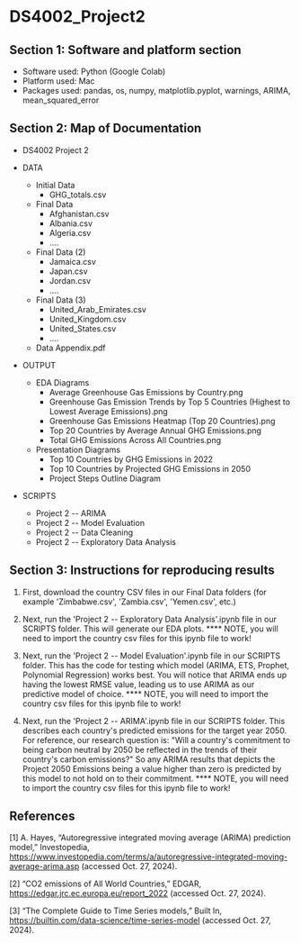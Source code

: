 # DS4002_Project2
## Section 1: Software and platform section
- Software used: Python (Google Colab)
- Platform used: Mac
- Packages used: pandas, os, numpy, matplotlib.pyplot, warnings, ARIMA, mean_squared_error

## Section 2: Map of Documentation

* DS4002 Project 2
 * DATA
   * Initial Data
     * GHG_totals.csv
   * Final Data
     * Afghanistan.csv
     * Albania.csv
     * Algeria.csv
     * ....
   * Final Data (2)
     * Jamaica.csv
     * Japan.csv
     * Jordan.csv
     * ....
   * Final Data (3)
     * United_Arab_Emirates.csv
     * United_Kingdom.csv
     * United_States.csv
     * ....
   * Data Appendix.pdf

 * OUTPUT
   * EDA Diagrams
     * Average Greenhouse Gas Emissions by Country.png
     * Greenhouse Gas Emission Trends by Top 5 Countries (Highest to Lowest Average Emissions).png
     * Greenhouse Gas Emissions Heatmap (Top 20 Countries).png
     * Top 20 Countries by Average Annual GHG Emissions.png
     * Total GHG Emissions Across All Countries.png
   * Presentation Diagrams
     * Top 10 Countries by GHG Emissions in 2022
     * Top 10 Countries by Projected GHG Emissions in 2050
     * Project Steps Outline Diagram

* SCRIPTS
  * Project 2 -- ARIMA
  * Project 2 -- Model Evaluation
  * Project 2 -- Data Cleaning
  * Project 2 -- Exploratory Data Analysis

## Section 3: Instructions for reproducing results
1. First, download the country CSV files in our Final Data folders (for example 'Zimbabwe.csv', 'Zambia.csv', 'Yemen.csv', etc.)

2. Next, run the 'Project 2 -- Exploratory Data Analysis'.ipynb file in our SCRIPTS folder. This will generate our EDA plots.
**** NOTE, you will need to import the country csv files for this ipynb file to work! 

3. Next, run the 'Project 2 -- Model Evaluation'.ipynb file in our SCRIPTS folder. This has the code for testing which model (ARIMA, ETS, Prophet, Polynomial Regression) works best. You will notice that ARIMA ends up having the lowest RMSE value, leading us to use ARIMA as our predictive model of choice.
**** NOTE, you will need to import the country csv files for this ipynb file to work!

4. Next, run the 'Project 2 -- ARIMA'.ipynb file in our SCRIPTS folder. This describes each country's predicted emissions for the target year 2050. For reference, our research question is: "Will a country's commitment to being carbon neutral by 2050 be reflected in the trends of their country's carbon emissions?" So any ARIMA results that depicts the Project 2050 Emissions being a value higher than zero is predicted by this model to not hold on to their commitment.
**** NOTE, you will need to import the country csv files for this ipynb file to work!

## References
[1] A. Hayes, “Autoregressive integrated moving average (ARIMA) prediction model,” Investopedia, https://www.investopedia.com/terms/a/autoregressive-integrated-moving-average-arima.asp (accessed Oct. 27, 2024). 

[2] “CO2 emissions of All World Countries,” EDGAR, https://edgar.jrc.ec.europa.eu/report_2022 (accessed Oct. 27, 2024).

[3] “The Complete Guide to Time Series models,” Built In, https://builtin.com/data-science/time-series-model (accessed Oct. 27, 2024).
